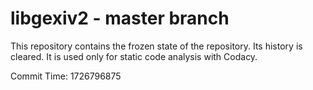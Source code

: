 # libgexiv2 - master branch

This repository contains the frozen state of the repository.
Its history is cleared. It is used only for static code
analysis with Codacy.

Commit Time: 1726796875
